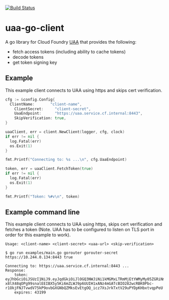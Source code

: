 [![Build Status](https://travis-ci.org/cloudfoundry-incubator/uaa-go-client.svg?branch=master)](https://travis-ci.org/cloudfoundry-incubator/uaa-go-client)

# uaa-go-client
A go library for Cloud Foundry [UAA](https://github.com/cloudfoundry/uaa) that provides the following:
- fetch access tokens (including ability to cache tokens)
- decode tokens
- get token signing key


## Example
This example client connects to UAA using https and skips cert verification.
```go
cfg := &config.Config{
  ClientName:       "client-name",
	ClientSecret:     "client-secret",
	UaaEndpoint:      "https://uaa.service.cf.internal:8443",
	SkipVerification: true,
}

uaaClient, err = client.NewClient(logger, cfg, clock)
if err != nil {
  log.Fatal(err)
  os.Exit(1)
}

fmt.Printf("Connecting to: %s ...\n", cfg.UaaEndpoint)

token, err = uaaClient.FetchToken(true)
if err != nil {
  log.Fatal(err)
  os.Exit(1)
}

fmt.Printf("Token: %#v\n", token)
```

## Example command line
This example client connects to UAA using https, skips cert verification and fetches a token (Note. UAA has to be configured to listen on TLS port in order for this example to work).

```
Usage: <client-name> <client-secret> <uaa-url> <skip-verification>
```

```
$ go run examples/main.go gorouter gorouter-secret https://10.244.0.134:8443 true

Connecting to: https://uaa.service.cf.internal:8443 ...
Response:
	token: eyJhbGciOiJSUzI1NiJ9.eyJqdGkiOiJlOGQ3NWJiNi1kMGMxLTRmMjEtYWMyMy05ZGRiNmY2MWI3ZjkiLCJzdWIiOiJnb3JvdXRlciIsImF1dGhvcml0aWVzIjpbInJvdXRpbmcucm91dGVzLnJlYWQiXSwic2NvcGUiOlsicm91dGluZy5yb3V0ZXMucmVhZCJdLCJjbGllbnRfaWQiOiJnb3JvdXRlciIsImNpZCI6Imdvcm91dGVyIiwiYXpwIjoiZ29yb3V0ZXIiLCJncmFudF90eXBlIjoiY2xpZW50X2NyZWRlbnRpYWxzIiwicmV2X3NpZyI6IjdmNTE1MmQyIiwiaWF0IjoxNDU0NzA5NTUxLCJleHAiOjE0NTQ3NTI3NTEsImlzcyI6Imh0dHBzOi8vdWFhLmJvc2gtbGl0ZS5jb20vb2F1dGgvdG9rZW4iLCJ6aWQiOiJ1YWEiLCJhdWQiOlsiZ29yb3V0ZXIiLCJyb3V0aW5nLnJvdXRlcyJdfQ.QSdLbdhDFWQXSJ3lPbTVUCj6zEH1DUPU3V-x8lX48qOPg99snalEEIBX5y5Ki6mZLWJ9p6UUIH1xANz4mGATcBIO282wcRBK0Pbc-r1OkjFNJTvwdV75kP9ovbGXGNbQZMksEvEtgOQ_icz7XsJrkTxtV29uPYDpKHbxtvqpPeU
	expires: 43199
```

